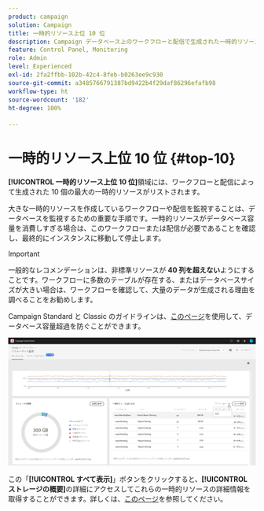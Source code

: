 ```yaml
---
product: campaign
solution: Campaign
title: 一時的リソース上位 10 位
description: Campaign データベース上のワークフローと配信で生成された一時的リソース上位 10 位をコントロールパネルで監視する方法を説明します。
feature: Control Panel, Monitoring
role: Admin
level: Experienced
exl-id: 2fa2ffbb-102b-42c4-8feb-b0263ee9c930
source-git-commit: a3485766791387bd9422b4f29daf86296efafb98
workflow-type: ht
source-wordcount: '182'
ht-degree: 100%

---
```


# 一時的リソース上位 10 位 {#top-10}

**[!UICONTROL 一時的リソース上位 10 位]**&#x200B;領域には、ワークフローと配信によって生成された 10 個の最大の一時的リソースがリストされます。

大きな一時的リソースを作成しているワークフローや配信を監視することは、データベースを監視するための重要な手順です。一時的リソースがデータベース容量を消費しすぎる場合は、このワークフローまたは配信が必要であることを確認し、最終的にインスタンスに移動して停止します。

>[!IMPORTANT]
>
>一般的なレコメンデーションは、非標準リソースが **40 列を超えない**&#x200B;ようにすることです。ワークフローに多数のテーブルが存在する、またはデータベースサイズが大きい場合は、ワークフローを確認して、大量のデータが生成される理由を調べることをお勧めします。
>
>Campaign Standard と Classic のガイドラインは、[このページ](database-preventing-overload.md)を使用して、データベース容量超過を防ぐことができます。

![](assets/database-top10.png)

この「**[!UICONTROL すべて表示]**」ボタンをクリックすると、**[!UICONTROL ストレージの概要]**&#x200B;の詳細にアクセスしてこれらの一時的リソースの詳細情報を取得することができます。詳しくは、[このページ](database-storage-overview.md)を参照してください。
